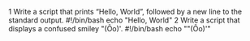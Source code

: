 1 Write a script that prints “Hello, World”, followed by a new line to the standard output.
#!/bin/bash
echo "Hello, World"
2 Write a script that displays a confused smiley "(Ôo)'.
#!/bin/bash
echo "\"(Ôo)'"
